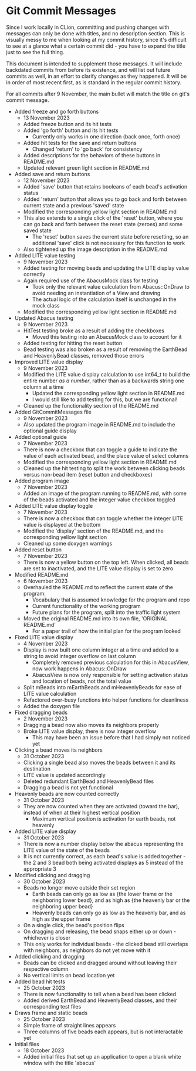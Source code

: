 # Git Commit Messages

Since I work locally in CLion, committing and pushing changes with messages can only be done with titles, and no description section.
This is visually messy to me when looking at my commit history, since it's difficult to see at a glance what a certain commit did - you have to expand the title just to see the full thing.

This document is intended to supplement those messages. It will include backdated commits from before its existence, and will list out future commits as well, in an effort to clarify changes as they happened.
It will be in order of most recent first, as is standard in the regular commit history.

For all commits after 9 November, the main bullet will match the title on git's commit message.


- Added freeze and go forth buttons
  - 13 November 2023
  - Added freeze button and its hit tests
  - Added 'go forth' button and its hit tests
    - Currently only works in one direction (back once, forth once)
  - Added hit tests for the save and return buttons
    - Changed 'return' to 'go back' for consistency
  - Added descriptions for the behaviors of these buttons in README.md
  - Updated relevant green light section in README.md
- Added save and return buttons
  - 12 November 2023
  - Added 'save' button that retains booleans of each bead's activation status
  - Added 'return' button that allows you to go back and forth between current state and a previous 'saved' state
  - Modified the corresponding yellow light section in README.md
  - This also extends to a single click of the 'reset' button, where you can go back and forth between the reset state (zeroes) and some saved state
    - The 'reset' button saves the current state before resetting, so an additional 'save' click is not necessary for this function to work
  - Also tightened up the image description in the README.md
- Added LITE value testing
  - 9 November 2023
  - Added testing for moving beads and updating the LITE display value correctly
  - Again required use of the AbacusMock class for testing
    - Took only the relevant value calculation from Abacus::OnDraw to avoid needing an instantiation of a View and drawing
    - The actual logic of the calculation itself is unchanged in the mock class
  - Modified the corresponding yellow light section in README.md
- Updated Abacus testing
  - 9 November 2023
  - HitTest testing broke as a result of adding the checkboxes
    - Moved this testing into an AbacusMock class to account for it
  - Added testing for hitting the reset button
  - Bead testing was also broken as a result of removing the EarthBead and HeavenlyBead classes, removed those errors
- Improved LITE value display
  - 9 November 2023
  - Modified the LITE value display calculation to use int64_t to build the entire number *as a number*, rather than as a backwards string one column at a time
    - Updated the corresponding yellow light section in README.md
    - I would still like to add testing for this, but we are functional!
  - Cleaned up the functionality section of the README.md
- Added GitCommitMessages file
  - 9 November 2023
  - Also updated the program image in README.md to include the optional guide display
- Added optional guide
  - 7 November 2023
  - There is now a checkbox that can toggle a guide to indicate the value of each activated bead, and the place value of select columns
  - Modified the corresponding yellow light section in README.md
  - Cleaned up the hit testing to split the work between clicking beads versus non-bead item (reset button and checkboxes)
- Added program image
  - 7 November 2023
  - Added an image of the program running to README.md, with some of the beads activated and the integer value checkbox toggled
- Added LITE value display toggle
  - 7 November 2023
  - There is now a checkbox that can toggle whether the integer LITE value is displayed at the bottom
  - Modified the 'display' section of the README.md, and the corresponding yellow light section
  - Cleaned up some doxygen warnings
- Added reset button
  - 7 November 2023
  - There is now a yellow button on the top left. When clicked, all beads are set to inactivated, and the LITE value display is set to zero
- Modified README.md
  - 6 November 2023
  - Overhauled the README.md to reflect the current state of the program:
    - Vocabulary that is assumed knowledge for the program and repo
    - Current functionality of the working program
    - Future plans for the program, split into the traffic light system
  - Moved the original README.md into its own file, 'ORIGINAL README.md'
    - For a paper trail of how the initial plan for the program looked
- Fixed LITE value display
  - 4 November 2023
  - Display is now built one column integer at a time and added to a string to avoid integer overflow on last column
    - Completely removed previous calculation for this in AbacusView, now work happens in Abacus::OnDraw
    - AbacusView is now only responsible for setting activation status and location of beads, not the total value
  - Split mBeads into mEarthBeads and mHeavenlyBeads for ease of LITE value calculation
  - Refactored over-busy functions into helper functions for cleanliness
  - Added the doxygen file
- Fixed dragging beads
  - 2 November 2023
  - Dragging a bead now also moves its neighbors properly
  - Broke LITE value display, there is now integer overflow
    - This may have been an issue before that I had simply not noticed yet
- Clicking a bead moves its neighbors
  - 31 October 2023
  - Clicking a single bead also moves the beads between it and its destination
  - LITE value is updated accordingly
  - Deleted redundant EarthBead and HeavenlyBead files
  - Dragging a bead is not yet functional
- Heavenly beads are now counted correctly
  - 31 October 2023
  - They are now counted when they are activated (toward the bar), instead of when at their highest vertical position
    - Maximum vertical position is activation for earth beads, not heavenly
- Added LITE value display
  - 31 October 2023
  - There is now a number display below the abacus representing the LITE value of the state of the beads
  - It is not currently correct, as each bead's value is added together - the 2 and 3 bead both being activated displays as 5 instead of the appropriate 3
- Modified clicking and dragging
  - 30 October 2023
  - Beads no longer move outside their set region
    - Earth beads can only go as low as {the lower frame or the neighboring lower bead}, and as high as {the heavenly bar or the neighboring upper bead}
    - Heavenly beads can only go as low as the heavenly bar, and as high as the upper frame
  - On a single click, the bead's position flips
  - On dragging and releasing, the bead snaps either up or down - whichever is closer
  - This only works for individual beads - the clicked bead still overlaps with neighbors, as neighbors do not yet move with it
- Added clicking and dragging
  - Beads can be clicked and dragged around without leaving their respective column
  - No vertical limits on bead location yet
- Added bead hit tests
  - 25 October 2023
  - There is now functionality to tell when a bead has been clicked
  - Added derived EarthBead and HeavenlyBead classes, and their corresponding test files
- Draws frame and static beads
  - 25 October 2023
  - Simple frame of straight lines appears
  - Three columns of five beads each appears, but is not interactable yet
- Initial files
  - 18 October 2023
  - Added initial files that set up an application to open a blank white window with the title 'abacus'